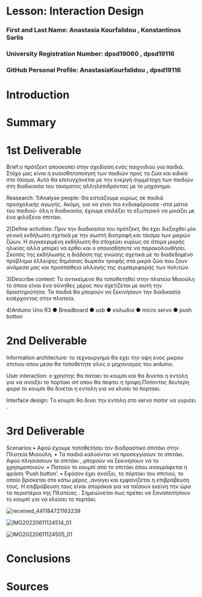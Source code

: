 # Lesson: Interaction Design

### First and Last Name: Anastasia Kourfalidou , Konstantinos Sarlis
### University Registration Number: dpsd19060  , dpsd19116
### GitHub Personal Profile: AnastasiaKourfalidou , dpsd19116

# Introduction

# Summary


# 1st Deliverable
Brief:ο πρότζεκτ αποσκοπεί στην σχεδίαση
ενός παιχνιδιού για παιδιά. Στόχο μας είναι η
ευαισθητοποίηση των παιδιών προς τα ζώα και
ειδικά στο τάισμα. Αυτό θα επιτυγχάνεται με την
ενεργή συμμέτοχη των παιδιών στη διαδικασία του
ταισματος αλληλεπιδρόντας με το μηχανημα.

Reasearch: 
1)Analyse people: Θα εστιάζουμε κυρίως σε παιδιά
προσχολικής αγωγής. Ακόμη, για να γίνει πιο
ενδιαφέρουσα -στα μάτια του παιδιού- όλη η διαδικασία,
έχουμε επιλέξει το εξωτερικό να μοιάζει με ένα φιλόξενο
σπιτάκι.

2)Define activities:   Πριν την διαδικασία του πρότζεκτ, θα
έχει διεξαχθεί μία γενική εκδήλωση σχετικά με την σωστή
διατροφή και τάισμα των μικρών ζώων. Η συγκεκριμένη
εκδήλωση θα στοχεύει κυρίως σε άτομα μικρής ηλικίας
αλλά μπορεί να έρθει και ο οποιοσδήποτε να
παρακολουθήσει. Σκοπός της εκδήλωσης η διάδοση της
γνώσης σχετικά με το διαδεδομένο πρόβλημα έλλειψης
δημόσιας δωρεάν τροφής στα μικρά ζώα που ζουν
ανάμεσα μας και προσπάθεια αλλαγής της
συμπεριφοράς των πολιτών.

3)Describe context: Το αντικείμενο θα τοποθετηθεί στην
πλατεία Μιαούλη το όποιο είναι ένα σύνηθες μέρος που
σχετίζεται με αυτή την δραστηριότητα. Τα παιδιά θα
μπορούν να ξεκινήσουν την διαδικασία εισέρχοντας στην
πλατεία. 


4)Arduino Uno R3
 ● Breadboard
 ● usb
 ● καλωδια
 ● micro servo
 ● push botton



# 2nd Deliverable
Information architecture: το τεχνουργημα θα εχει την οψη ενος μικρου σπιτιου οπου μεσα θα τοποθετητε ολος ο μηχανισμος του arduino.

User interaction: ο χρηστης θα παταει το κουμπι και θα δινεται η εντολη για να ανοιξει το πορτακι απ οπου θα πεφτει η τροφη.Πατοντας δευτερη φορα το κουμπι θα δινεται η εντολη για να κλισει το πορτακι.

Interface design: Tο κουμπι θα δινει την εντολη στο servo motor να γυρισει .


# 3rd Deliverable 
Scenarios:• Αφού έχουμε τοποθετήσει τον διαδραστικό σπιτάκι στην
Πλατεία Μιαούλη.
• Τα παιδιά καλούνται να προσεγγίσουν το σπιτάκι. Αφού
πλησιάσουν το σπιτάκι , μπορούν να ξεκινήσουν να το
χρησιμοποιούν.
• Πατούν το κουμπί από το σπιτάκι όπου αναγράφεται η
φράση ‘Push button’.
• Εφόσον έχει ανoίξει, το πόρτακι του σπιτιού, το οποίο
βρίσκεται στο κάτω μέρος ,ανοίγει και εμφανίζεται η
επιβράβευση τους. Η επιβράβευση τους είναι σποράκια
για να ταΐσουν εκείνη την ώρα τα περιστέρια της Πλατείας
. Σημειώνεται πως πρέπει να ξαναπατήσουν το κουμπί για
να κλείσει το πορτάκι.

![received_441184721163239](https://user-images.githubusercontent.com/101867020/173232484-ca53078f-7d83-4864-8590-b2009d4a5341.jpeg)

![IMG20220611124514_01](https://user-images.githubusercontent.com/101867020/173232487-bbf951a4-7381-4d80-b639-3f04fef8609b.jpg)

![IMG20220611124505_01](https://user-images.githubusercontent.com/101867020/173232488-e012c21d-0a52-46c4-adc8-76f04cfa5c8a.jpg)

# Conclusions


# Sources
